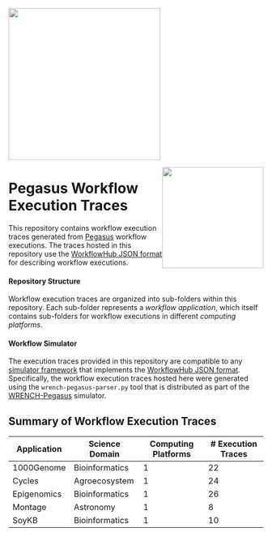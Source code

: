 <a href="https://workflowhub.org" target="_blank"><img src="https://workflowhub.org/assets/images/logo-horizontal.png" width="300" /></a>

<img src="https://pegasus.isi.edu/wordpress/wp-content/uploads/2015/12/logo-dark.png" width=200 style="float: right" />

# Pegasus Workflow Execution Traces

This repository contains workflow execution traces generated from
[Pegasus](http://pegasus.isi.edu) workflow executions. The traces
hosted in this repository use the
[WorkflowHub JSON format](https://github.com/workflowhub/workflow-schema)
for describing workflow executions.

#### Repository Structure

Workflow execution traces are organized into sub-folders within this
repository. Each sub-folder represents a _workflow application_, which
itself contains sub-folders for workflow executions in different
_computing platforms_.

#### Workflow Simulator

The execution traces provided in this repository are compatible to any
[simulator framework](https://workflowhub.org/simulator.html) that implements
the [WorkflowHub JSON format](https://github.com/workflowhub/workflow-schema).
Specifically, the workflow execution traces hosted here were generated using
the `wrench-pegasus-parser.py` tool that is distributed as part of the
[WRENCH-Pegasus](https://github.com/wrench-project/pegasus) simulator.


## Summary of Workflow Execution Traces

| Application | Science Domain | Computing Platforms | # Execution Traces |
| --- | --- | --- | --- |
| 1000Genome | Bioinformatics | 1 | 22 |
| Cycles | Agroecosystem | 1 | 24 |
| Epigenomics | Bioinformatics | 1 | 26 |
| Montage | Astronomy | 1 | 8 |
| SoyKB | Bioinformatics | 1 | 10 |
